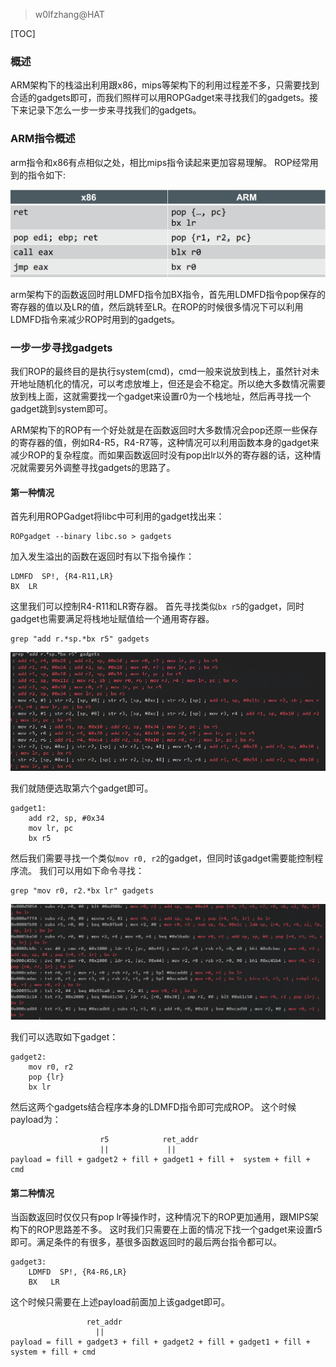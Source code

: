 > w0lfzhang@HAT

[TOC]

### 概述
ARM架构下的栈溢出利用跟x86，mips等架构下的利用过程差不多，只需要找到合适的gadgets即可，而我们照样可以用ROPGadget来寻找我们的gadgets。接下来记录下怎么一步一步来寻找我们的gadgets。

### ARM指令概述
arm指令和x86有点相似之处，相比mips指令读起来更加容易理解。
ROP经常用到的指令如下:

![](./img/5eba588d9bb46.png)

arm架构下的函数返回时用LDMFD指令加BX指令，首先用LDMFD指令pop保存的寄存器的值以及LR的值，然后跳转至LR。在ROP的时候很多情况下可以利用LDMFD指令来减少ROP时用到的gadgets。

### 一步一步寻找gadgets
我们ROP的最终目的是执行system(cmd)，cmd一般来说放到栈上，虽然针对未开地址随机化的情况，可以考虑放堆上，但还是会不稳定。所以绝大多数情况需要放到栈上面，这就需要找一个gadget来设置r0为一个栈地址，然后再寻找一个gadget跳到system即可。

ARM架构下的ROP有一个好处就是在函数返回时大多数情况会pop还原一些保存的寄存器的值，例如R4-R5，R4-R7等，这种情况可以利用函数本身的gadget来减少ROP的复杂程度。而如果函数返回时没有pop出lr以外的寄存器的话，这种情况就需要另外调整寻找gadgets的思路了。

#### 第一种情况 
首先利用ROPGadget将libc中可利用的gadget找出来：
```
ROPgadget --binary libc.so > gadgets
```
加入发生溢出的函数在返回时有以下指令操作：
```
LDMFD  SP!, {R4-R11,LR}
BX  LR
```
这里我们可以控制R4-R11和LR寄存器。
首先寻找类似`bx r5`的gadget，同时gadget也需要满足将栈地址赋值给一个通用寄存器。
```
grep "add r.*sp.*bx r5" gadgets
```
![](./img/5eba3d924e88e.png)

我们就随便选取第六个gadget即可。
```
gadget1:
    add r2, sp, #0x34
    mov lr, pc
    bx r5
```
然后我们需要寻找一个类似`mov r0, r2`的gadget，但同时该gadget需要能控制程序流。
我们可以用如下命令寻找：

```
grep "mov r0, r2.*bx lr" gadgets
```

![](./img/5eba41a92d69f.png)

我们可以选取如下gadget：
```
gadget2:
    mov r0, r2
    pop {lr}
    bx lr
```

然后这两个gadgets结合程序本身的LDMFD指令即可完成ROP。
这个时候payload为：
```
                    r5            ret_addr
					||			   ||
payload = fill + gadget2 + fill + gadget1 + fill +  system + fill + cmd
```

#### 第二种情况
当函数返回时仅仅只有pop lr等操作时，这种情况下的ROP更加通用，跟MIPS架构下的ROP思路差不多。
这时我们只需要在上面的情况下找一个gadget来设置r5即可。满足条件的有很多，基很多函数返回时的最后两台指令都可以。
```
gadget3:
    LDMFD  SP!, {R4-R6,LR}
    BX   LR
```
这个时候只需要在上述payload前面加上该gadget即可。
```
                 ret_addr
                   ||
payload = fill + gadget3 + fill + gadget2 + fill + gadget1 + fill +  system + fill + cmd
```

